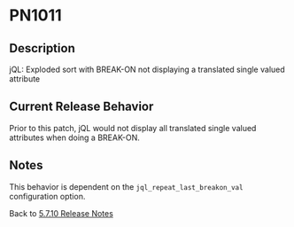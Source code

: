 # PN1011

<PageHeader />

## Description

jQL: Exploded sort with BREAK-ON not displaying a translated single valued attribute

## Current Release Behavior

Prior to this patch, jQL would not display all translated single valued attributes when doing a BREAK-ON.

## Notes

This behavior is dependent on the `jql_repeat_last_breakon_val` configuration option.

Back to [5.7.10 Release Notes](./../README.md)
  
<PageFooter />
